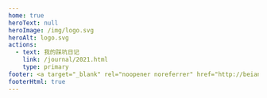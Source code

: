 ```yaml
---
home: true
heroText: null
heroImage: /img/logo.svg
heroAlt: logo.svg
actions:
  - text: 我的踩坑日记
    link: /journal/2021.html
    type: primary
footer: <a target="_blank" rel="noopener noreferrer" href="http://beian.miit.gov.cn/">晋ICP备17011263号-2</a><a target="_blank" rel="noopener noreferrer" href="http://www.beian.gov.cn/portal/registerSystemInfo?recordcode=14080202000391"><img src="/img/gongan.png" alt="" />晋公网安备14080202000391号</a>
footerHtml: true
---
```

<div style="height: 3rem"></div>
